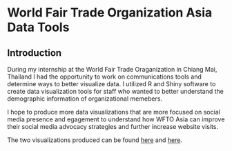 # World Fair Trade Organization Asia Data Tools

## Introduction

During my internship at the World Fair Trade Oraganization in Chiang Mai, Thailand I had the opportunity to work on communications tools and determine ways to better visualize data. I utilized R and Shiny software to create data visualization tools for staff who wanted to better understand the demographic information of organizational memebers.

I hope to produce more data visualizations that are more focused on social media presence and egagement to understand how WFTO Asia can improve their social media advocacy strategies and further increase website visits. 

The two visualizations produced can be found [here](https://6milesnlife.shinyapps.io/barsdiffcolor/) and [here](https://6milesnlife.shinyapps.io/countryappR/). 
